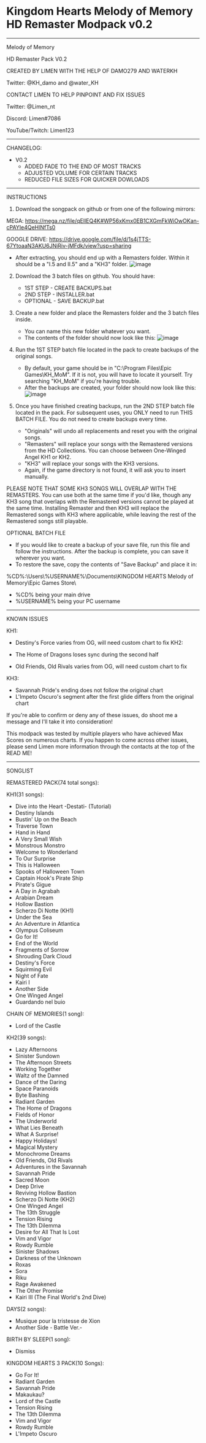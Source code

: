 # Kingdom Hearts Melody of Memory HD Remaster Modpack v0.2

********************************************************************************************

Melody of Memory

HD Remaster Pack V0.2

CREATED BY LIMEN WITH THE HELP OF DAMO279 AND WATERKH

Twitter: @KH_damo and @water_KH


CONTACT LIMEN TO HELP PINPOINT AND FIX ISSUES

Twitter: @Limen_nt

Discord: Limen#7086

YouTube/Twitch: Limen123

********************************************************************************************

CHANGELOG:
 - V0.2
    - ADDED FADE TO THE END OF MOST TRACKS
    - ADJUSTED VOLUME FOR CERTAIN TRACKS
    - REDUCED FILE SIZES FOR QUICKER DOWLOADS


********************************************************************************************


INSTRUCTIONS

1. Download the songpack on github or from one of the following mirrors:

MEGA: https://mega.nz/file/qEIlEQ4K#WP56xKmx0EB1CXGmFkWiOwOKan-cPAYIe4QeHlNfTs0

GOOGLE DRIVE: https://drive.google.com/file/d/1s4jTTS-67YtoaaN3AKU6JNiRiv-jMFdk/view?usp=sharing


- After extracting, you should end up with a Remasters folder. Within it should be a "I.5 and II.5"
  and a "KH3" folder.
	![image](https://user-images.githubusercontent.com/27838339/120084276-d079b380-c09c-11eb-9b90-674c2a8a414d.png)


2. Download the 3 batch files on github. You should have:
	- 1ST STEP - CREATE BACKUPS.bat
	- 2ND STEP - INSTALLER.bat
	- OPTIONAL - SAVE BACKUP.bat

3. Create a new folder and place the Remasters folder and the 3 batch files inside.
	- You can name this new folder whatever you want.
	- The contents of the folder should now look like this:
	![image](https://user-images.githubusercontent.com/27838339/120083469-d8cef000-c096-11eb-8503-5847985fb5d4.png)


3. Run the 1ST STEP batch file located in the pack to create backups of the original songs.
	- By default, your game should be in "C:\Program Files\Epic Games\KH_MoM". If it is not, you
	  will have to locate it yourself. Try searching "KH_MoM" if you're having trouble.
	- After the backups are created, your folder should now look like this:
	![image](https://user-images.githubusercontent.com/27838339/120083494-0caa1580-c097-11eb-9c3f-e861bddc88b6.png)


4. Once you have finished creating backups, run the 2ND STEP batch file located in the pack.
   For subsequent uses, you ONLY need to run THIS BATCH FILE. You do not need to create
   backups every time.
	- "Originals" will undo all replacements and reset you with the original songs.
	- "Remasters" will replace your songs with the Remastered versions from the
	   HD Collections. You can choose between One-Winged Angel KH1 or KH2.
	- "KH3" will replace your songs with the KH3 versions.
	- Again, if the game directory is not found, it will ask you to insert manually.

PLEASE NOTE THAT SOME KH3 SONGS WILL OVERLAP WITH THE REMASTERS. You can use both at the
same time if you'd like, though any KH3 song that overlaps with the Remastered versions
cannot be played at the same time. Installing Remaster and then KH3 will replace the
Remastered songs with KH3 where applicable, while leaving the rest of the Remastered songs
still playable.



OPTIONAL BATCH FILE
 - If you would like to create a backup of your save file, run this file and follow the
   instructions. After the backup is complete, you can save it wherever you want.
 - To restore the save, copy the contents of "Save Backup" and place it in:

%CD%:\Users\\%USERNAME%\Documents\KINGDOM HEARTS Melody of Memory\Epic Games Store\
- %CD% being your main drive
- %USERNAME% being your PC username

********************************************************************************************

KNOWN ISSUES

KH1:
 - Destiny's Force varies from OG, will need custom chart to fix
KH2:
 * The Home of Dragons loses sync during the second half
 - Old Friends, Old Rivals varies from OG, will need custom chart to fix
 
KH3:
 - Savannah Pride's ending does not follow the original chart
 - L'Impeto Oscuro's segment after the first glide differs from the original chart


If you're able to confirm or deny any of these issues, do shoot me a message and I'll take
it into consideration!

This modpack was tested by multiple players who have achieved Max Scores on numerous charts.
If you happen to come across other issues, please send Limen more information through the
contacts at the top of the READ ME!

********************************************************************************************

SONGLIST


REMASTERED PACK(74 total songs):

KH1(31 songs):
 - Dive into the Heart -Destati- (Tutorial)
 - Destiny Islands 
 - Bustin' Up on the Beach
 - Traverse Town
 - Hand in Hand
 - A Very Small Wish
 - Monstrous Monstro 
 - Welcome to Wonderland 
 - To Our Surprise 
 - This is Halloween 
 - Spooks of Halloween Town 
 - Captain Hook's Pirate Ship
 - Pirate's Gigue
 - A Day in Agrabah
 - Arabian Dream
 - Hollow Bastion
 - Scherzo Di Notte (KH1)
 - Under the Sea
 - An Adventure in Atlantica
 - Olympus Coliseum
 - Go for It!
 - End of the World
 - Fragments of Sorrow
 - Shrouding Dark Cloud
 - Destiny's Force
 - Squirming Evil
 - Night of Fate
 - Kairi I
 - Another Side
 - One Winged Angel
 - Guardando nel buio


CHAIN OF MEMORIES(1 song):
 - Lord of the Castle


KH2(39 songs):
 - Lazy Afternoons
 - Sinister Sundown
 - The Afternoon Streets
 - Working Together
 - Waltz of the Damned
 - Dance of the Daring
 - Space Paranoids
 - Byte Bashing 
 - Radiant Garden 
 - The Home of Dragons
 - Fields of Honor 
 - The Underworld 
 - What Lies Beneath 
 - What A Surprise! 
 - Happy Holidays!
 - Magical Mystery
 - Monochrome Dreams
 - Old Friends, Old Rivals
 - Adventures in the Savannah
 - Savannah Pride
 - Sacred Moon
 - Deep Drive
 - Reviving Hollow Bastion
 - Scherzo Di Notte (KH2)
 - One Winged Angel
 - The 13th Struggle
 - Tension Rising
 - The 13th Dilemma
 - Desire for All That Is Lost
 - Vim and Vigor
 - Rowdy Rumble
 - Sinister Shadows
 - Darkness of the Unknown
 - Roxas
 - Sora
 - Riku
 - Rage Awakened
 - The Other Promise
 - Kairi III (The Final World's 2nd Dive)


DAYS(2 songs):
 - Musique pour la tristesse de Xion
 - Another Side - Battle Ver.-


BIRTH BY SLEEP(1 song):
 - Dismiss



KINGDOM HEARTS 3 PACK(10 Songs):
 - Go For It!
 - Radiant Garden
 - Savannah Pride
 - Makaukau?
 - Lord of the Castle
 - Tension Rising
 - The 13th Dilemma
 - Vim and Vigor
 - Rowdy Rumble
 - L'Impeto Oscuro
